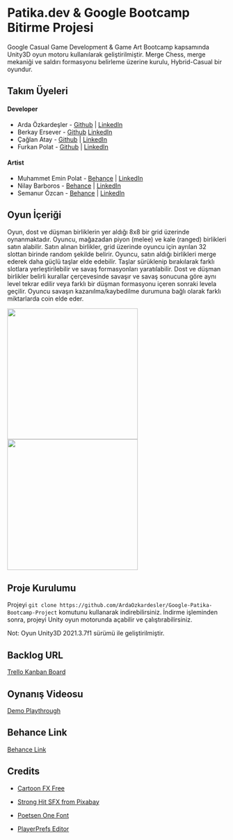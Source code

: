 # Patika.dev & Google Bootcamp Bitirme Projesi

Google Casual Game Development & Game Art Bootcamp kapsamında Unity3D oyun motoru kullanılarak geliştirilmiştir. Merge Chess, merge mekaniği ve saldırı formasyonu belirleme üzerine kurulu, Hybrid-Casual bir oyundur.

## Takım Üyeleri

#### Developer

- Arda Özkardeşler - [Github](https://github.com/ArdaOzkardesler) | [LinkedIn](https://www.linkedin.com/in/ardaozkardesler/)
- Berkay Ersever - [Github](https://github.com/berkayersever) [LinkedIn](https://www.linkedin.com/in/berkayersever/)
- Çağlan Atay - [Github](https://github.com/cagllan) | [LinkedIn](https://www.linkedin.com/in/caglanatay/)
- Furkan Polat - [Github](https://github.com/polat58furkan) | [LinkedIn](https://www.linkedin.com/in/polat58furkan/)

#### Artist

- Muhammet Emin Polat - [Behance](https://www.behance.net/muhammepolat5) | [LinkedIn](https://www.linkedin.com/in/muhammeteminpolat/)
- Nilay Barboros - [Behance](https://www.behance.net/nilaybarboros1) | [LinkedIn](https://www.linkedin.com/in/nilay-barboros/)
- Semanur Özcan - [Behance](https://www.behance.net/semanurzcan1) | [LinkedIn](https://www.linkedin.com/in/semanur-%C3%B6zcan-1999-se/)

## Oyun İçeriği

Oyun, dost ve düşman birliklerin yer aldığı 8x8 bir grid üzerinde oynanmaktadır. Oyuncu, mağazadan piyon (melee) ve kale (ranged) birlikleri satın alabilir. Satın alınan birlikler, grid üzerinde oyuncu için ayrılan 32 slottan birinde random şekilde belirir. Oyuncu, satın aldığı birlikleri merge ederek daha güçlü taşlar elde edebilir. Taşlar sürüklenip bırakılarak farklı slotlara yerleştirilebilir ve savaş formasyonları yaratılabilir. Dost ve düşman birlikler belirli kurallar çerçevesinde savaşır ve savaş sonucuna göre aynı level tekrar edilir veya farklı bir düşman formasyonu içeren sonraki levela geçilir. Oyuncu savaşın kazanılma/kaybedilme durumuna bağlı olarak farklı miktarlarda coin elde eder.

<div>
  <img src="./Assets/GIFs/gameplay.gif" width="300" />
  <img src="./Assets/GIFs/gameplay2.gif" width="300" />
<div>

## Proje Kurulumu

Projeyi `git clone https://github.com/ArdaOzkardesler/Google-Patika-Bootcamp-Project` komutunu kullanarak indirebilirsiniz.
İndirme işleminden sonra, projeyi Unity oyun motorunda açabilir ve çalıştırabilirsiniz.

Not: Oyun Unity3D 2021.3.7f1 sürümü ile geliştirilmiştir.

## Backlog URL

[Trello Kanban Board](https://trello.com/b/NChFo2b8/bootcamp-bitirme-projesi)

## Oynanış Videosu

[Demo Playthrough](https://youtu.be/E8ucm8MNWpw)

## Behance Link

[Behance Link]()

## Credits

- [Cartoon FX Free](https://assetstore.unity.com/packages/vfx/particles/cartoon-fx-free-109565)

- [Strong Hit SFX from Pixabay](https://pixabay.com/sound-effects/strong-hit-36455/)
- [Poetsen One Font](https://www.dafont.com/poetsen-one.font)
- [PlayerPrefs Editor](https://assetstore.unity.com/packages/tools/utilities/playerprefs-editor-167903)
